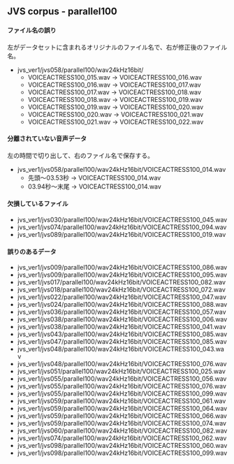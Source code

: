 
## JVS corpus - parallel100

#### ファイル名の誤り

左がデータセットに含まれるオリジナルのファイル名で、右が修正後のファイル名。

- jvs_ver1/jvs058/parallel100/wav24kHz16bit/
    - VOICEACTRESS100_015.wav -> VOICEACTRESS100_016.wav
    - VOICEACTRESS100_016.wav -> VOICEACTRESS100_017.wav
    - VOICEACTRESS100_017.wav -> VOICEACTRESS100_018.wav
    - VOICEACTRESS100_018.wav -> VOICEACTRESS100_019.wav
    - VOICEACTRESS100_019.wav -> VOICEACTRESS100_020.wav
    - VOICEACTRESS100_020.wav -> VOICEACTRESS100_021.wav
    - VOICEACTRESS100_021.wav -> VOICEACTRESS100_022.wav

#### 分離されていない音声データ

左の時間で切り出して、右のファイル名で保存する。

- jvs_ver1/jvs058/parallel100/wav24kHz16bit/VOICEACTRESS100_014.wav
    - 先頭～03.53秒 -> VOICEACTRESS100_014.wav
    - 03.94秒～末尾 -> VOICEACTRESS100_014.wav

#### 欠損しているファイル

- jvs_ver1/jvs030/parallel100/wav24kHz16bit/VOICEACTRESS100_045.wav
- jvs_ver1/jvs074/parallel100/wav24kHz16bit/VOICEACTRESS100_094.wav
- jvs_ver1/jvs089/parallel100/wav24kHz16bit/VOICEACTRESS100_019.wav

#### 誤りのあるデータ

- jvs_ver1/jvs009/parallel100/wav24kHz16bit/VOICEACTRESS100_086.wav
- jvs_ver1/jvs009/parallel100/wav24kHz16bit/VOICEACTRESS100_095.wav
- jvs_ver1/jvs017/parallel100/wav24kHz16bit/VOICEACTRESS100_082.wav
- jvs_ver1/jvs018/parallel100/wav24kHz16bit/VOICEACTRESS100_072.wav
- jvs_ver1/jvs022/parallel100/wav24kHz16bit/VOICEACTRESS100_047.wav
- jvs_ver1/jvs024/parallel100/wav24kHz16bit/VOICEACTRESS100_088.wav
- jvs_ver1/jvs036/parallel100/wav24kHz16bit/VOICEACTRESS100_057.wav
- jvs_ver1/jvs038/parallel100/wav24kHz16bit/VOICEACTRESS100_006.wav
- jvs_ver1/jvs038/parallel100/wav24kHz16bit/VOICEACTRESS100_041.wav
- jvs_ver1/jvs043/parallel100/wav24kHz16bit/VOICEACTRESS100_085.wav
- jvs_ver1/jvs047/parallel100/wav24kHz16bit/VOICEACTRESS100_085.wav
- jvs_ver1/jvs048/parallel100/wav24kHz16bit/VOICEACTRESS100_043.wav
- jvs_ver1/jvs048/parallel100/wav24kHz16bit/VOICEACTRESS100_076.wav
- jvs_ver1/jvs051/parallel100/wav24kHz16bit/VOICEACTRESS100_025.wav
- jvs_ver1/jvs055/parallel100/wav24kHz16bit/VOICEACTRESS100_056.wav
- jvs_ver1/jvs055/parallel100/wav24kHz16bit/VOICEACTRESS100_076.wav
- jvs_ver1/jvs055/parallel100/wav24kHz16bit/VOICEACTRESS100_099.wav
- jvs_ver1/jvs059/parallel100/wav24kHz16bit/VOICEACTRESS100_061.wav
- jvs_ver1/jvs059/parallel100/wav24kHz16bit/VOICEACTRESS100_064.wav
- jvs_ver1/jvs059/parallel100/wav24kHz16bit/VOICEACTRESS100_066.wav
- jvs_ver1/jvs059/parallel100/wav24kHz16bit/VOICEACTRESS100_074.wav
- jvs_ver1/jvs060/parallel100/wav24kHz16bit/VOICEACTRESS100_082.wav
- jvs_ver1/jvs074/parallel100/wav24kHz16bit/VOICEACTRESS100_062.wav
- jvs_ver1/jvs098/parallel100/wav24kHz16bit/VOICEACTRESS100_060.wav
- jvs_ver1/jvs098/parallel100/wav24kHz16bit/VOICEACTRESS100_099.wav
